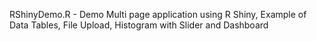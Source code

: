 
RShinyDemo.R - Demo Multi page application using R Shiny, Example of Data Tables, File Upload, Histogram with Slider and Dashboard

